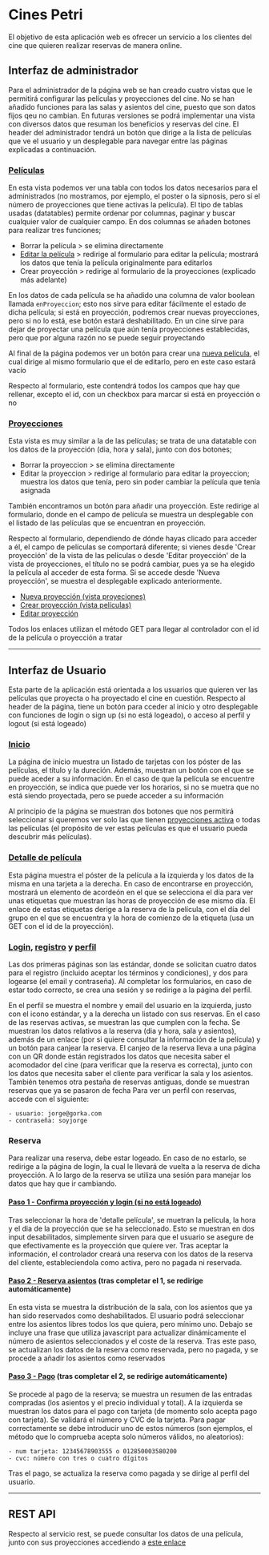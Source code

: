 # Cines Petri
El objetivo de esta aplicación web es ofrecer un servicio a los clientes del cine que quieren realizar reservas de manera online.

## Interfaz de administrador
Para el administrador de la página web se han creado cuatro vistas que le permitirá configurar las películas y proyecciones del cine. No se han añadido funciones para las salas y asientos del cine, puesto que son datos fijos qeu no cambian. En futuras versiones se podrá implementar una vista con diversos datos que resuman los beneficios y reservas del cine. El header del administrador tendrá un botón que dirige a la lista de películas que ve el usuario y un desplegable para navegar entre las páginas explicadas a continuación.
### [Películas](http://localhost:8080/cinema/mvc/pelicula/admin)
En esta vista podemos ver una tabla con todos los datos necesarios para el administrados (no mostramos, por ejemplo, el poster o la sipnosis, pero sí el número de proyecciones que tiene activas la película). El tipo de tablas usadas (datatables) permite ordenar por columnas, paginar y buscar cualquier valor de cualquier campo. En dos columnas se añaden botones para realizar tres funciones;
  
- Borrar la película > se elimina directamente
- [Editar la película](http://localhost:8080/cinema/mvc/pelicula/admin/editar/3) > redirige al formulario para editar la película; mostrará los datos que tenía la película originalmente para editarlos
- Crear proyección > redirige al formulario de la proyecciones (explicado más adelante)

En los datos de cada película se ha añadido una columna de valor boolean llamada `enProyeccion`; esto nos sirve para editar fácilmente el estado de dicha película; si está en proyección, podremos crear nuevas proyecciones, pero si no lo está, ese botón estará deshabilitado. En un cine sirve para dejar de proyectar una película que aún tenía proyecciones establecidas, pero que por alguna razón no se puede seguir proyectando

Al final de la página podemos ver un botón para crear una [nueva película](http://localhost:8080/cinema/mvc/pelicula/admin/nueva), el cual dirige al mismo formulario que el de editarlo, pero en este caso estará vacío

Respecto al formulario, este contendrá todos los campos que hay que rellenar, excepto el id, con un checkbox para marcar si está en proyección o no
### [Proyecciones](http://localhost:8080/cinema/mvc/admin/proyeccion)
Esta vista es muy similar a la de las películas; se trata de una datatable con los datos de la proyección (dia, hora y sala), junto con dos botones;
- Borrar la proyeccion > se elimina directamente
- Editar la proyeccion > redirige al formulario para editar la proyeccion; muestra los datos que tenía, pero sin poder cambiar la película que tenía asignada

También encontramos un botón para añadir una proyección. Este redirige al formulario, donde en el campo de película se muestra un desplegable con el listado de las películas que se encuentran en proyección.    

Respecto al formulario, dependiendo de dónde hayas clicado para acceder a él, el campo de películas se comportará diferente; si vienes desde 'Crear proyección' de la vista de las películas o desde 'Editar proyección' de la vista de proyecciones, el título no se podrá cambiar, pues ya se ha elegido la película al acceder de esta forma. Si se accede desde 'Nueva proyección', se muestra el desplegable explicado anteriormente.  
- [Nueva proyección (vista proyeciones)](http://localhost:8080/cinema/mvc/admin/proyeccion/nueva/0)
- [Crear proyección (vista películas)](http://localhost:8080/cinema/mvc/admin/proyeccion/nueva/6)
- [Editar proyección](http://localhost:8080/cinema/mvc/admin/proyeccion/editar/4)

Todos los enlaces utilizan el método GET para llegar al controlador con el id de la película o proyección a tratar
***
## Interfaz de Usuario
Esta parte de la aplicación está orientada a los usuarios que quieren ver las películas que proyecta o ha proyectado el cine en cuestión. Respecto al header de la página, tiene un botón para cceder al inicio y otro desplegable con funciones de login o sign up (si no está logeado), o acceso al perfil y logout (si está logeado)

### [Inicio](http://localhost:8080/cinema/mvc/pelicula)
La página de inicio muestra un listado de tarjetas con los póster de las películas, el título y la dureción. Además, muestran un botón con el que se puede aceder a su información. En el caso de que la película se encuentre en proyección, se indica que puede ver los horarios, si no se muetra que no está siendo proyectada, pero se puede acceder a su información

Al principio de la página se muestran dos botones que nos permitirá seleccionar si queremos ver solo las que tienen [proyecciones activa](http://localhost:8080/cinema/mvc/pelicula/proyectando) o todas las películas (el propósito de ver estas películas es que el usuario pueda descubrir más películas).

### [Detalle de película](http://localhost:8080/cinema/mvc/pelicula/5)
Esta página muestra el póster de la película a la izquierda y los datos de la misma en una tarjeta a la derecha. En caso de encontrarse en proyección, mostrará un elemento de acordeón en el que se selecciona el día para ver unas etiquetas que muestran las horas de proyección de ese mismo día. El enlace de estas etiquetas derige a la reserva de la película, con el día del grupo en el que se encuentra y la hora de comienzo de la etiqueta (usa un GET con el id de la proyección).

### [Login](http://localhost:8080/cinema/mvc/usuario), [registro](http://localhost:8080/cinema/mvc/usuario/registro) y [perfil](http://localhost:8080/cinema/mvc/usuario/perfil)

Las dos primeras páginas son las estándar, donde se solicitan cuatro datos para el registro (incluido aceptar los términos y condiciones), y dos para logearse (el email y contraseña). Al completar los formularios, en caso de estar todo correcto, se crea una sesión y se redirige a la página del perfil.

En el perfil se muestra el nombre y email del usuario en la izquierda, justo con el icono estándar, y a la derecha un listado con sus reservas. En el caso de las reservas activas, se muestran las que cumplen con la fecha. Se muestran los datos relativos a la reserva (dia y hora, sala y asientos), además de un enlace (por si quiere consultar la información de la película) y un botón para canjear la reserva. El canjeo de la reserva lleva a una página con un QR donde están registrados los datos que necesita saber el acomodador del cine (para verificar que la reserva es correcta), junto con los datos que necesita saber el cliente para verificar la sala y los asientos.
También tenemos otra pestaña de reservas antiguas, donde se muestran reservas que ya se pasaron de fecha
Para ver un perfil con reservas, accede con el siguiente: 

    - usuario: jorge@gorka.com
    - contraseña: soyjorge

### Reserva
Para realizar una reserva, debe estar logeado. En caso de no estarlo, se redirige a la página de login, la cual le llevará de vuelta a la reserva de dicha proyección. A lo largo de la reserva se utiliza una sesión para manejar los datos que hay que ir cambiando.
#### [Paso 1 - Confirma proyección y login (si no está logeado)](http://localhost:8080/cinema/mvc/reserva/pelicula/3)
Tras seleccionar la hora de 'detalle película', se muetran la película, la hora y el dia de la proyección que se ha seleccionado. Esto se muestran en dos input desabilitados, simplemente sirven para que el usuario se asegure de que efectivamente es la proyección que quiere ver. Tras aceptar la información, el controlador creará una reserva con los datos de la reserva del cliente, estableciendola como activa, pero no pagada ni reservada.
#### [Paso 2 - Reserva asientos](http://localhost:8080/cinema/mvc/reserva/paso2) (tras completar el 1, se redirige automáticamente)
En esta vista se muestra la distribución de la sala, con los asientos que ya han sido reservados como deshabilitados. El usuario podrá seleccionar entre los asientos libres todos los que quiera, pero mínimo uno. Debajo se incluye una frase que utiliza javascript para actualizar dinámicamente el número de asientos seleccionados y el coste de la reserva. Tras este paso, se actualizan los datos de la reserva como reservada, pero no pagada, y se procede a añadir los asientos como reservados
#### [Paso 3 - Pago](http://localhost:8080/cinema/mvc/reserva/paso2) (tras completar el 2, se redirige automáticamente)
Se procede al pago de la reserva; se muestra un resumen de las entradas compradas (los asientos y el precio individual y total). A la izquierda se muestran los datos para el pago con tarjeta (de momento solo acepta pago con tarjeta). Se validará el número y CVC de la tarjeta. Para pagar correctamente se debe introducir uno de estos números (son ejemplos, el método que lo comprueba acepta solo números válidos, no aleatorios):

    - num tarjeta: 12345678903555 o 012850003580200
    - cvc: número con tres o cuatro dígitos
Tras el pago, se actualiza la reserva como pagada y se dirige al perfil del usuario.
***
## REST API
Respecto al servicio rest, se puede consultar los datos de una película, junto con sus proyecciones accediendo a [este enlace](http://localhost:8080/cinema/mvc/api/pelicula/3)